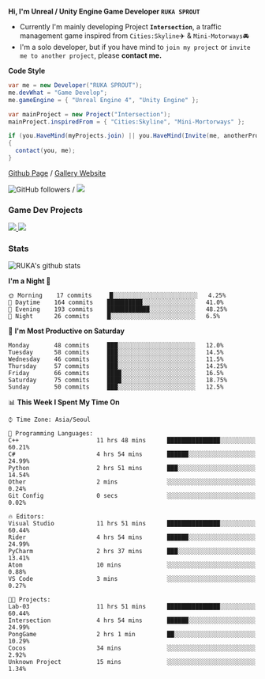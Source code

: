 **Hi, I'm Unreal / Unity Engine Game Developer `RUKA SPROUT`**

- Currently I'm mainly developing Project **`Intersection`**, a traffic management game inspired from `Cities:Skyline`✈️ & `Mini-Motorways`🚘
- I'm a solo developer, but if you have mind to `join my project` or `invite me to another project`, please **contact me.**

**Code Style**

```csharp
var me = new Developer("RUKA SPROUT");
me.devWhat = "Game Develop";
me.gameEngine = { "Unreal Engine 4", "Unity Engine" };
```

```csharp
var mainProject = new Project("Intersection");
mainProject.inspiredFrom = { "Cities:Skyline", "Mini-Mortorways" };

if (you.HaveMind(myProjects.join) || you.HaveMind(Invite(me, anotherProject)))
{
  contact(you, me);
}
```

[Github Page](https://lutca1320.github.io/) / [Gallery Website](https://rukasp.xyz/)

![GitHub followers](https://img.shields.io/github/followers/lutca1320?label=Follow&style=social) / [![](https://img.shields.io/badge/Gmail-lutca1320%40gmail.com-blue)](mailto:lutca1320@gmail.com)

### Game Dev Projects

<a href="https://github.com/lutca1320/Intersection">
  <img src="https://github-readme-stats.vercel.app/api/pin/?username=lutca1320&repo=Intersection" />
</a>
<a href="https://github.com/lutca1320/Together">
  <img src="https://github-readme-stats.vercel.app/api/pin/?username=lutca1320&repo=Together" />
</a>


### Stats

![RUKA's github stats](https://github-readme-stats.vercel.app/api?username=lutca1320&show_icons=true&include_all_commits=true&count_private=true&hide=contribs,prs)

<!--START_SECTION:waka-->
**I'm a Night 🦉** 

```text
🌞 Morning    17 commits     █░░░░░░░░░░░░░░░░░░░░░░░░   4.25% 
🌆 Daytime    164 commits    ██████████░░░░░░░░░░░░░░░   41.0% 
🌃 Evening    193 commits    ████████████░░░░░░░░░░░░░   48.25% 
🌙 Night      26 commits     █░░░░░░░░░░░░░░░░░░░░░░░░   6.5%

```
📅 **I'm Most Productive on Saturday** 

```text
Monday       48 commits     ███░░░░░░░░░░░░░░░░░░░░░░   12.0% 
Tuesday      58 commits     ███░░░░░░░░░░░░░░░░░░░░░░   14.5% 
Wednesday    46 commits     ███░░░░░░░░░░░░░░░░░░░░░░   11.5% 
Thursday     57 commits     ███░░░░░░░░░░░░░░░░░░░░░░   14.25% 
Friday       66 commits     ████░░░░░░░░░░░░░░░░░░░░░   16.5% 
Saturday     75 commits     ████░░░░░░░░░░░░░░░░░░░░░   18.75% 
Sunday       50 commits     ███░░░░░░░░░░░░░░░░░░░░░░   12.5%

```


📊 **This Week I Spent My Time On** 

```text
⌚︎ Time Zone: Asia/Seoul

💬 Programming Languages: 
C++                      11 hrs 48 mins      ███████████████░░░░░░░░░░   60.21% 
C#                       4 hrs 54 mins       ██████░░░░░░░░░░░░░░░░░░░   24.99% 
Python                   2 hrs 51 mins       ███░░░░░░░░░░░░░░░░░░░░░░   14.54% 
Other                    2 mins              ░░░░░░░░░░░░░░░░░░░░░░░░░   0.24% 
Git Config               0 secs              ░░░░░░░░░░░░░░░░░░░░░░░░░   0.02%

🔥 Editors: 
Visual Studio            11 hrs 51 mins      ███████████████░░░░░░░░░░   60.44% 
Rider                    4 hrs 54 mins       ██████░░░░░░░░░░░░░░░░░░░   24.99% 
PyCharm                  2 hrs 37 mins       ███░░░░░░░░░░░░░░░░░░░░░░   13.41% 
Atom                     10 mins             ░░░░░░░░░░░░░░░░░░░░░░░░░   0.88% 
VS Code                  3 mins              ░░░░░░░░░░░░░░░░░░░░░░░░░   0.27%

🐱‍💻 Projects: 
Lab-03                   11 hrs 51 mins      ███████████████░░░░░░░░░░   60.44% 
Intersection             4 hrs 54 mins       ██████░░░░░░░░░░░░░░░░░░░   24.99% 
PongGame                 2 hrs 1 min         ██░░░░░░░░░░░░░░░░░░░░░░░   10.29% 
Cocos                    34 mins             ░░░░░░░░░░░░░░░░░░░░░░░░░   2.92% 
Unknown Project          15 mins             ░░░░░░░░░░░░░░░░░░░░░░░░░   1.34%

```


<!--END_SECTION:waka-->
